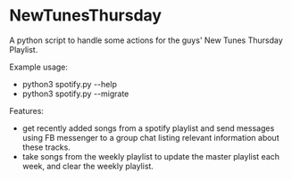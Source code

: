 # NewTunesThursday

A python script to handle some actions for the guys' New Tunes Thursday Playlist.

Example usage:

- python3 spotify.py --help
- python3 spotify.py --migrate

Features:

- get recently added songs from a spotify playlist and send messages using FB messenger to a group chat listing relevant information about these tracks.
- take songs from the weekly playlist to update the master playlist each week, and clear the weekly playlist.
